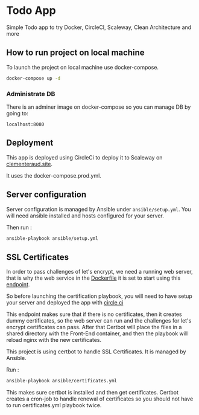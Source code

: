 # Todo App

Simple Todo app to try Docker, CircleCI, Scaleway, Clean Architecture and more

## How to run project on local machine

To launch the project on local machine use docker-compose.

```sh
docker-compose up -d
```

### Administrate DB

There is an adminer image on docker-compose so you can manage DB by going to:

```
localhost:8080
```

## Deployment

This app is deployed using CircleCi to deploy it to Scaleway on [clementeraud.site](clementeraud.site).

It uses the docker-compose.prod.yml.

## Server configuration

Server configuration is managed by Ansible under `ansible/setup.yml`.
You will need ansible installed and hosts configured for your server.

Then run :

```sh
ansible-playbook ansible/setup.yml
```

## SSL Certificates

In order to pass challenges of let's encrypt, we need a running web server, that is why the web service in the [Dockerfile](./front-end/Dockerfile) it is set to start using this [endpoint](./front-end/endpoint.sh).

So before launching the certification playbook, you will need to have setup your server and deployed the app with [circle ci](https://app.circleci.com)

This endpoint makes sure that if there is no certificates, then it creates dummy certificates, so the web server can run and the challenges for let's encrypt certificates can pass. After that Certbot will place the files in a shared directory with the Front-End container, and then the playbook will reload nginx with the new certificates.

This project is using certbot to handle SSL Certificates.
It is managed by Ansible.

Run :

```sh
ansible-playbook ansible/certificates.yml
```

This makes sure certbot is installed and then get certificates.
Certbot creates a cron-job to handle renewal of certificates so you should not have to run certificates.yml playbook twice.
